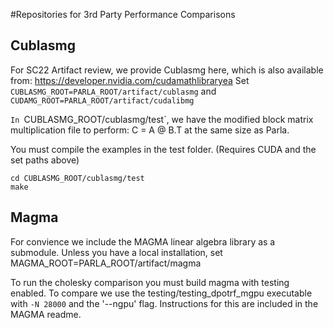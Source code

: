 #Repositories for 3rd Party Performance Comparisons

## Cublasmg

For SC22 Artifact review, we provide Cublasmg here, which is also available from: https://developer.nvidia.com/cudamathlibraryea
Set `CUBLASMG_ROOT=PARLA_ROOT/artifact/cublasmg` and `CUDAMG_ROOT=PARLA_ROOT/artifact/cudalibmg`

`In `CUBLASMG_ROOT/cublasmg/test`, we have the modified block matrix multiplication file to perform: C = A @ B.T at the same size as Parla.

You must compile the examples in the test folder. (Requires CUDA and the set paths above)

```
cd CUBLASMG_ROOT/cublasmg/test
make
```

## Magma

For convience we include the MAGMA linear algebra library as a submodule.
Unless you have a local installation, set MAGMA_ROOT=PARLA_ROOT/artifact/magma

To run the cholesky comparison you must build magma with testing enabled.
To compare we use the testing/testing_dpotrf_mgpu executable with `-N 28000`
and the '--ngpu' flag.
Instructions for this are included in the MAGMA readme.
